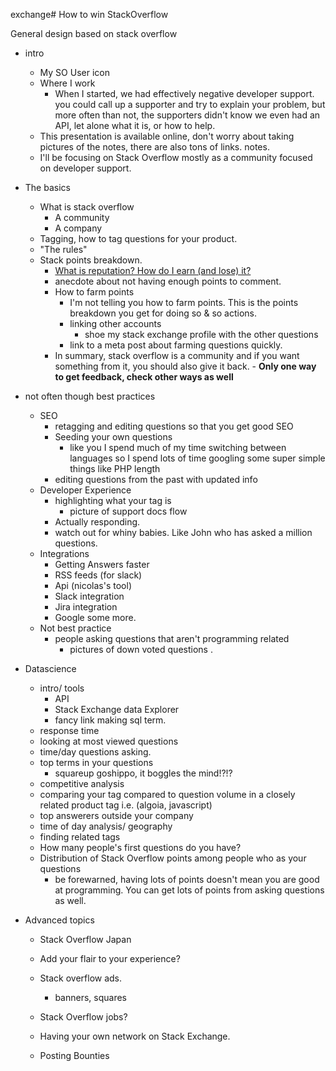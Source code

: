 exchange# How to win StackOverflow

General design based on stack overflow

* intro

  * My SO User icon
  * Where I work
    * When I started, we had effectively negative developer support. you could call up a supporter and try to explain your problem, but more often than not, the supporters didn't know we even had an API, let alone what it is, or how to help.
  * This presentation is available online, don't worry about taking pictures of the notes, there are also tons of links. notes.
  * I'll be focusing on Stack Overflow mostly as a community focused on developer support.

* The basics

  * What is stack overflow
    * A community
    * A company
  * Tagging, how to tag questions for your product.
  * "The rules"
  * Stack points breakdown.
    * [What is reputation? How do I earn (and lose) it?](https://stackoverflow.com/help/whats-reputation)
    * anecdote about not having enough points to comment.
    * How to farm points
      * I'm not telling you how to farm points. This is the points breakdown you get for doing so & so actions.
      * linking other accounts
        * shoe my stack exchange profile with the other questions
      * link to a meta post about farming questions quickly.
    * In summary, stack overflow is a community and if you want something from it, you should also give it back.  - **Only one way to get feedback, check other ways as well**

* not often though best practices

  * SEO
    * retagging and editing questions so that you get good SEO
    * Seeding your own questions
      - like you I spend much of my time switching between languages so I spend lots of time googling some super simple things like PHP length
    * editing questions from the past with updated info
  * Developer Experience
    - highlighting what your tag is
      - picture of support docs flow
    - Actually responding.
    - watch out for whiny babies. Like John who has asked a million questions.
  * Integrations
    * Getting Answers faster
    * RSS feeds (for slack)
    * Api (nicolas's tool)
    * Slack integration
    * Jira integration
    * Google some more.
  * Not best practice
    * people asking questions that aren't programming related
      * pictures of down voted questions .

* Datascience

  * intro/ tools
    * API
    * Stack Exchange data Explorer
    * fancy link making sql term.
  * response time
  * looking at most viewed questions
  * time/day questions asking.
  * top terms in your questions
    * squareup goshippo, it boggles the mind!?!?
  * competitive analysis
  * comparing your tag compared to question volume in a closely related product tag i.e. (algoia, javascript)
  * top answerers outside your company
  * time of day analysis/ geography
  * finding related tags
  * How many people's first questions do you have?
  * Distribution of Stack Overflow points among people who as your questions
    * be forewarned, having lots of points doesn't mean you are good at programming. You can get lots of points from asking questions as well.

* Advanced topics
  * Stack Overflow Japan

  * Add your flair to your experience?

  * Stack overflow ads.

    * banners, squares

  * Stack Overflow jobs?

  * Having your own network on Stack Exchange.

  * Posting Bounties

    ​
